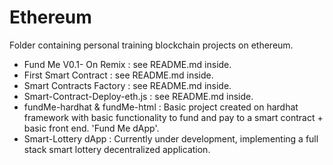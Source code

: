 # Ethereum

Folder containing personal training blockchain projects on ethereum.

- Fund Me V0.1- On Remix : see README.md inside.
- First Smart Contract : see README.md inside.
- Smart Contracts Factory : see README.md inside.
- Smart-Contract-Deploy-eth.js : see README.md inside.
- fundMe-hardhat & fundMe-html : Basic project created on hardhat framework with basic functionality to fund and pay to a smart contract + basic front end. 'Fund Me dApp'.
- Smart-Lottery dApp : Currently under development, implementing a full stack smart lottery decentralized application.
